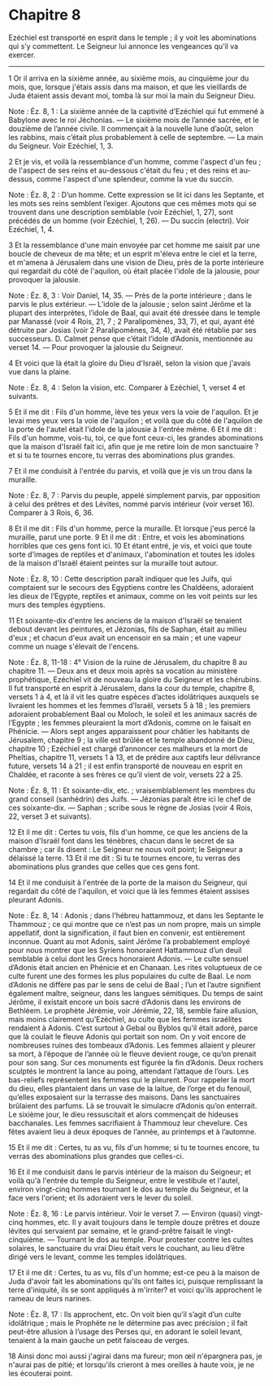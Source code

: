 # Chapitre 8

Ezéchiel est transporté en esprit dans le temple ; il y voit les abominations qui s’y commettent.
Le Seigneur lui annonce les vengeances qu’il va exercer.

***

1 Or il arriva en la sixième année, au sixième mois, au cinquième jour du mois, que, lorsque j'étais assis dans ma maison, et que les vieillards de Juda étaient assis devant moi, tomba là sur moi la main du Seigneur Dieu.

<span class="bible-note">Note : </span> Éz. 8, 1 : La sixième année de la captivité d’Ezéchiel qui fut emmené à Babylone avec le roi Jéchonias. ― Le sixième mois de l’année sacrée, et le douzième de l’année civile. Il commençait à la nouvelle lune d’août, selon les rabbins, mais c’était plus probablement à celle de septembre. ― La main du Seigneur. Voir Ezéchiel, 1, 3.

2 Et je vis, et voilà la ressemblance d'un homme, comme l'aspect d'un feu ; de l'aspect de ses reins et au-dessous c'était du feu ; et des reins et au-dessus, comme l'aspect d'une splendeur, comme la vue du succin.

<span class="bible-note">Note : </span> Éz. 8, 2 : D’un homme. Cette expression se lit ici dans les Septante, et les mots ses reins semblent l’exiger. Ajoutons que ces mêmes mots qui se trouvent dans une description semblable (voir Ezéchiel, 1, 27), sont précédés de un homme (voir Ezéchiel, 1, 26). ― Du succin (electri). Voir Ezéchiel, 1, 4.

3 Et la ressemblance d'une main envoyée par cet homme me saisit par une boucle de cheveux de ma tête; et un esprit m'éleva entre le ciel et la terre, et m'amena à Jérusalem dans une vision de Dieu, près de la porte intérieure qui regardait du côté de l'aquilon, où était placée l'idole de la jalousie, pour provoquer la jalousie.

<span class="bible-note">Note : </span> Éz. 8, 3 : Voir Daniel, 14, 35. ― Près de la porte intérieure ; dans le parvis le plus extérieur. ― L’idole de la jalousie ; selon saint Jérôme et la plupart des interprètes, l’idole de Baal, qui avait été dressée dans le temple par Manassé (voir 4 Rois, 21, 7 ; 2 Paralipomènes, 33, 7), et qui, ayant été détruite par Josias (voir 2 Paralipomènes, 34, 4), avait été rétablie par ses successeurs. D. Calmet pense que c’était l’idole d’Adonis, mentionnée au verset 14. ― Pour provoquer la jalousie du Seigneur.

4 Et voici que là était la gloire du Dieu d'Israël, selon la vision que j'avais vue dans la plaine.

<span class="bible-note">Note : </span> Éz. 8, 4 : Selon la vision, etc. Comparer à Ezéchiel, 1, verset 4 et suivants.


5 Et il me dit : Fils d'un homme, lève tes yeux vers la voie de l'aquilon. Et je levai mes yeux vers la voie de l'aquilon ; et voilà que du côté de l'aquilon de la porte de l'autel était l'idole de la jalousie à l'entrée même. 6 Et il me dit : Fils d'un homme, vois-tu, toi, ce que font ceux-ci, les grandes abominations que la maison d'Israël fait ici, afin que je me retire loin de mon sanctuaire ? et si tu te tournes encore, tu verras des abominations plus grandes.


7 Et il me conduisit à l'entrée du parvis, et voilà que je vis un trou dans la muraille.

<span class="bible-note">Note : </span> Éz. 8, 7 : Parvis du peuple, appelé simplement parvis, par opposition à celui des prêtres et des Lévites, nommé parvis intérieur (voir verset 16). Comparer à 3 Rois, 6, 36.

8 Et il me dit : Fils d'un homme, perce la muraille. Et lorsque j'eus percé la muraille, parut une porte. 9 Et il me dit : Entre, et vois les abominations horribles que ces gens font ici. 10 Et étant entré, je vis, et voici que toute sorte d'images de reptiles et d'animaux, l'abomination et toutes les idoles de la maison d'Israël étaient peintes sur la muraille tout autour.

<span class="bible-note">Note : </span> Éz. 8, 10 : Cette description paraît indiquer que les Juifs, qui comptaient sur le secours des Egyptiens contre les Chaldéens, adoraient les dieux de l’Egypte, reptiles et animaux, comme on les voit peints sur les murs des temples égyptiens.

11 Et soixante-dix d'entre les anciens de la maison d'Israël se tenaient debout devant les peintures, et Jézonias, fils de Saphan, était au milieu d'eux ; et chacun d'eux avait un encensoir en sa main ; et une vapeur comme un nuage s'élevait de l'encens.

<span class="bible-note">Note : </span> Éz. 8, 11-18 : 4° Vision de la ruine de Jérusalem, du chapitre 8 au chapitre 11. ― Deux ans et deux mois après sa vocation au ministère prophétique, Ezéchiel vit de nouveau la gloire du Seigneur et les chérubins. Il fut transporté en esprit à Jérusalem, dans la cour du temple, chapitre 8, versets 1 à 4, et là il vit les quatre espèces d’actes idolâtriques auxquels se livraient les hommes et les femmes d’Israël, versets 5 à 18 ; les premiers adoraient probablement Baal ou Moloch, le soleil et les animaux sacrés de l’Egypte ; les femmes pleuraient la mort d’Adonis, comme on le faisait en Phénicie. ― Alors sept anges apparaissent pour châtier les habitants de Jérusalem, chapitre 9 ; la ville est brûlée et le temple abandonné de Dieu, chapitre 10 ; Ezéchiel est chargé d’annoncer ces malheurs et la mort de Pheltias, chapitre 11, versets 1 à 13, et de prédire aux captifs leur délivrance future, versets 14 à 21 ; il est enfin transporté de nouveau en esprit en Chaldée, et raconte à ses frères ce qu’il vient de
voir, versets 22 à 25.

<span class="bible-note">Note : </span> Éz. 8, 11 : Et soixante-dix, etc. ; vraisemblablement les membres du grand conseil (sanhédrin) des Juifs. ― Jézonias paraît être ici le chef de ces soixante-dix. ― Saphan ; scribe sous le règne de Josias (voir 4 Rois, 22, verset 3 et suivants).

12 Et il me dit : Certes tu vois, fils d'un homme, ce que les anciens de la maison d'Israël font dans les ténèbres, chacun dans le secret de sa chambre ; car ils disent : Le Seigneur ne nous voit point; le Seigneur a délaissé la terre. 13 Et il me dit : Si tu te tournes encore, tu verras des abominations plus grandes que celles que ces gens font.


14 Et il me conduisit à l'entrée de la porte de la maison du Seigneur, qui regardait du côté de l'aquilon, et voici que là les femmes étaient assises pleurant Adonis.

<span class="bible-note">Note : </span> Éz. 8, 14 : Adonis ; dans l’hébreu hattammouz, et dans les Septante le Thammouz ; ce qui montre que ce n’est pas un nom propre, mais un simple appellatif, dont la signification, il faut bien en convenir, est entièrement inconnue. Quant au mot Adonis, saint Jérôme l’a probablement employé pour nous montrer que les Syriens honoraient Hattammouz d’un deuil semblable à celui dont les Grecs honoraient Adonis. ― Le culte sensuel d’Adonis était ancien en Phénicie et en Chanaan. Les rites voluptueux de ce culte furent une des formes les plus populaires du culte de Baal. Le nom d’Adonis ne diffère pas par le sens de celui de Baal ; l’un et l’autre signifient également maître, seigneur, dans les langues sémitiques. Du temps de saint Jérôme, il existait encore un bois sacré d’Adonis dans les environs de Bethléem. Le prophète Jérémie, voir Jérémie, 22, 18, semble faire allusion, mais moins clairement qu’Ezéchiel, au culte que les femmes israélites rendaient à Adonis. C’est surtout à Gebal ou Byblos qu’il était
adoré, parce que là coulait le fleuve Adonis qui portait son nom. On y voit encore de nombreuses ruines des tombeaux d’Adonis. Les femmes allaient y pleurer sa mort, à l’époque de l’année où le fleuve devient rouge, ce qu’on prenait pour son sang. Sur ces monuments est figurée la fin d’Adonis. Deux rochers sculptés le montrent la lance au poing, attendant l’attaque de l’ours. Les bas-reliefs représentent les femmes qui le pleurent. Pour rappeler la mort du dieu, elles plantaient dans un vase de la laitue, de l’orge et du fenouil, qu’elles exposaient sur la terrasse des maisons. Dans les sanctuaires brûlaient des parfums. Là se trouvait le simulacre d’Adonis qu’on enterrait. Le sixième jour, le dieu ressuscitait et alors commençait de hideuses bacchanales. Les femmes sacrifiaient à Thammouz leur chevelure. Ces fêtes avaient lieu à deux époques de l’année, au printemps et à l’automne.

15 Et il me dit : Certes, tu as vu, fils d'un homme; si tu te tournes encore, tu verras des abominations plus grandes que celles-ci.


16 Et il me conduisit dans le parvis intérieur de la maison du Seigneur; et voilà qu'à l'entrée du temple du Seigneur, entre le vestibule et l'autel, environ vingt-cinq hommes tournant le dos au temple du Seigneur, et la face vers l'orient; et ils adoraient vers le lever du soleil.

<span class="bible-note">Note : </span> Éz. 8, 16 : Le parvis intérieur. Voir le verset 7. ― Environ (quasi) vingt-cinq hommes, etc. Il y avait toujours dans le temple douze prêtres et douze lévites qui servaient par semaine, et le grand-prêtre faisait le vingt-cinquième. ― Tournant le dos au temple. Pour protester contre les cultes solaires, le sanctuaire du vrai Dieu était vers le couchant, au lieu d’être dirigé vers le levant, comme les temples idolâtriques.

17 Et il me dit : Certes, tu as vu, fils d'un homme; est-ce peu à la maison de Juda d'avoir fait les abominations qu'ils ont faites ici, puisque remplissant la terre d'iniquité, ils se sont appliqués à m'irriter? et voici qu'ils approchent le rameau de leurs narines.

<span class="bible-note">Note : </span> Éz. 8, 17 : Ils approchent, etc. On voit bien qu’il s’agit d’un culte idolâtrique ; mais le Prophète ne le détermine pas avec précision ; il fait peut-être allusion à l’usage des Perses qui, en adorant le soleil levant, tenaient à la main gauche un petit faisceau de verges.

18 Ainsi donc moi aussi j'agirai dans ma fureur; mon œil n'épargnera pas, je n'aurai pas de pitié; et lorsqu'ils crieront à mes oreilles à haute voix, je ne les écouterai point.

